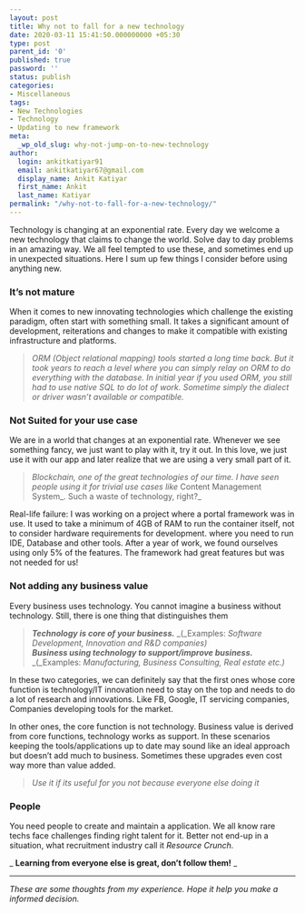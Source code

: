 ```yaml
---
layout: post
title: Why not to fall for a new technology
date: 2020-03-11 15:41:50.000000000 +05:30
type: post
parent_id: '0'
published: true
password: ''
status: publish
categories:
- Miscellaneous
tags:
- New Technologies
- Technology
- Updating to new framework
meta:
  _wp_old_slug: why-not-jump-on-to-new-technology
author:
  login: ankitkatiyar91
  email: ankitkatiyar67@gmail.com
  display_name: Ankit Katiyar
  first_name: Ankit
  last_name: Katiyar
permalink: "/why-not-to-fall-for-a-new-technology/"
---
```

<!-- wp:paragraph -->

Technology is changing at an exponential rate. Every day we welcome a new technology that claims to change the world. Solve day to day problems in an amazing way. We all feel tempted to use these, and sometimes end up in unexpected situations. Here I sum up few things I consider before using anything new.

<!-- /wp:paragraph -->

<!-- wp:heading {"level":3} -->

### 

<!-- /wp:heading -->

<!-- wp:heading {"level":3} -->

### It’s not&nbsp;mature

<!-- /wp:heading -->

<!-- wp:paragraph -->

When it comes to new innovating technologies which challenge the existing paradigm, often start with something small. It takes a significant amount of development, reiterations and changes to make it compatible with existing infrastructure and platforms.

<!-- /wp:paragraph -->

<!-- wp:quote -->

> _ORM (Object relational mapping) tools started a long time back. But it took years to reach a level where you can simply relay on ORM to do everything with the database. In initial year if you used ORM, you still had to use native SQL to do lot of work. Sometime simply the dialect or driver wasn’t available or compatible._

<!-- /wp:quote -->

<!-- wp:heading {"level":3} -->

### Not Suited for your use&nbsp;case

<!-- /wp:heading -->

<!-- wp:paragraph -->

We are in a world that changes at an exponential rate. Whenever we see something fancy, we just want to play with it, try it out. In this love, we just use it with our app and later realize that we are using a very small part of it.

<!-- /wp:paragraph -->

<!-- wp:quote -->

> _Blockchain, one of the great technologies of our time. I have seen people using it for trivial use cases like_ Content Management System_. Such a waste of technology, right?_

<!-- /wp:quote -->

<!-- wp:paragraph -->

Real-life failure: I was working on a project where a portal framework was in use. It used to take a minimum of 4GB of RAM to run the container itself, not to consider hardware requirements for development. where you need to run IDE, Database and other tools. After a year of work, we found ourselves using only 5% of the features. The framework had great features but was not needed for us!

<!-- /wp:paragraph -->

<!-- wp:heading {"level":3} -->

### Not adding any business&nbsp;value

<!-- /wp:heading -->

<!-- wp:paragraph -->

Every business uses technology. You cannot imagine a business without technology. Still, there is one thing that distinguishes them

<!-- /wp:paragraph -->

<!-- wp:quote -->

> **_Technology is core of your business._** _(_Examples: _Software Development, Innovation and R&D companies)_  
> **_Business using technology to support/improve business._** _(_Examples: _Manufacturing, Business Consulting, Real estate etc.)_

<!-- /wp:quote -->

<!-- wp:paragraph -->

In these two categories, we can definitely say that the first ones whose core function is technology/IT innovation need to stay on the top and needs to do a lot of research and innovations. Like FB, Google, IT servicing companies, Companies developing tools for the market.

<!-- /wp:paragraph -->

<!-- wp:paragraph -->

In other ones, the core function is not technology. Business value is derived from core functions, technology works as support. In these scenarios keeping the tools/applications up to date may sound like an ideal approach but doesn’t add much to business. Sometimes these upgrades even cost way more than value added.

<!-- /wp:paragraph -->

<!-- wp:quote -->

> _Use it if its useful for you not because everyone else doing it_

<!-- /wp:quote -->

<!-- wp:heading {"level":3} -->

### People

<!-- /wp:heading -->

<!-- wp:paragraph -->

You need people to create and maintain a application. We all know rare techs face challenges finding right talent for it. Better not end-up in a situation, what recruitment industry call it _Resource Crunch._

<!-- /wp:paragraph -->

<!-- wp:paragraph -->

_ **Learning from everyone else is great, don’t follow them!** _

<!-- /wp:paragraph -->

<!-- wp:separator -->

* * *
<!-- /wp:separator -->

<!-- wp:paragraph -->

_These are some thoughts from my experience. Hope it help you make a informed decision._

<!-- /wp:paragraph -->

